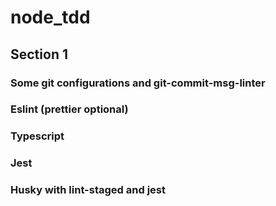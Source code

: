 # node_tdd

## Section 1
### Some git configurations and git-commit-msg-linter
### Eslint (prettier optional)
### Typescript
### Jest
### Husky with lint-staged and jest